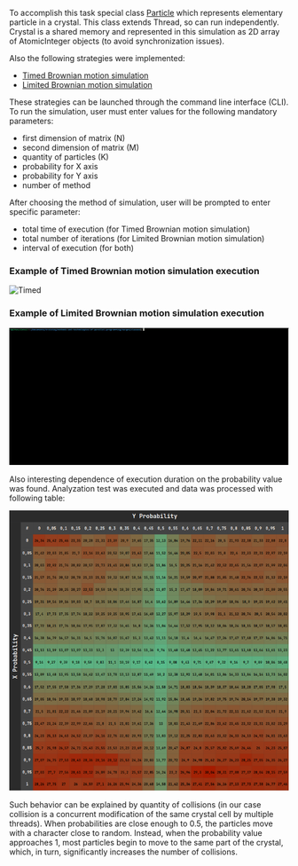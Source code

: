 To accomplish this task special class [Particle](../../src/main/java/edu/kpi/lab03/particle/Particle.java) which represents elementary particle in a crystal.
This class extends Thread, so can run independently. Crystal is a shared memory and represented in this simulation as 2D array of AtomicInteger objects (to avoid synchronization issues).

Also the following strategies were implemented:
- [Timed Brownian motion simulation](../../src/main/java/edu/kpi/lab03/strategy/simulation/impl/TimedBrownianMotionSimulationStrategy.java)
- [Limited Brownian motion simulation](../../src/main/java/edu/kpi/lab03/strategy/simulation/impl/LimitedBrownianMotionSimulationStrategy.java)

These strategies can be launched through the command line interface (CLI).
To run the simulation, user must enter values for the following mandatory parameters:
- first dimension of matrix (N)
- second dimension of matrix (M)
- quantity of particles (K)
- probability for X axis
- probability for Y axis
- number of method

After choosing the method of simulation, user will be prompted to enter specific parameter:
- total time of execution (for Timed Brownian motion simulation)
- total number of iterations (for Limited Brownian motion simulation)
- interval of execution (for both)

### Example of Timed Brownian motion simulation execution
![Timed](timed.gif)

### Example of Limited Brownian motion simulation execution
![Timed](limited.gif)

Also interesting dependence of execution duration on the probability value was found.
Analyzation test was executed and data was processed with following table:

![Dependence of duration on probability](duration-by-probability.png)

Such behavior can be explained by quantity of collisions (in our case collision is a concurrent modification of the same
crystal cell by multiple threads). When probabilities are close enough to 0.5, the particles move with a character close to random.
Instead, when the probability value approaches 1, most particles begin to move to the same part of the crystal, which,
in turn, significantly increases the number of collisions.